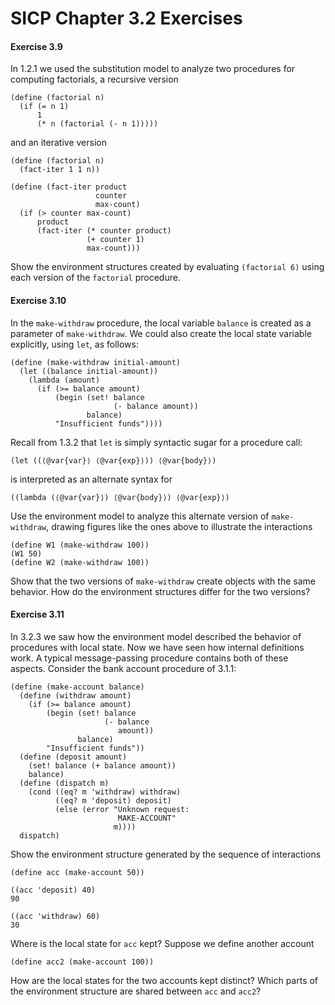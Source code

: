 # SICP Chapter 3.2 Exercises

#### Exercise 3.9

In 1.2.1 we used the
substitution model to analyze two procedures for computing factorials, a
recursive version

```rkt
(define (factorial n)
  (if (= n 1)
      1
      (* n (factorial (- n 1)))))
```


and an iterative version

```rkt
(define (factorial n)
  (fact-iter 1 1 n))

(define (fact-iter product 
                   counter 
                   max-count)
  (if (> counter max-count)
      product
      (fact-iter (* counter product)
                 (+ counter 1)
                 max-count)))
```

Show the environment structures created by evaluating `(factorial 6)`
using each version of the `factorial` procedure.

#### Exercise 3.10

In the `make-withdraw`
procedure, the local variable `balance` is created as a parameter of
`make-withdraw`.  We could also create the local state variable
explicitly, using `let`, as follows:

```rkt
(define (make-withdraw initial-amount)
  (let ((balance initial-amount))
    (lambda (amount)
      (if (>= balance amount)
          (begin (set! balance 
                       (- balance amount))
                 balance)
          "Insufficient funds"))))
```

Recall from 1.3.2 that `let` is simply syntactic sugar for a
procedure call:

```rkt
(let ((⟨@var{var}⟩ ⟨@var{exp}⟩)) ⟨@var{body}⟩)
```


is interpreted as an alternate syntax for

```rkt
((lambda (⟨@var{var}⟩) ⟨@var{body}⟩) ⟨@var{exp}⟩)
```

Use the environment model to analyze this alternate version of
`make-withdraw`, drawing figures like the ones above to illustrate the
interactions

```rkt
(define W1 (make-withdraw 100))
(W1 50)
(define W2 (make-withdraw 100))
```

Show that the two versions of `make-withdraw` create objects with the same
behavior.  How do the environment structures differ for the two versions?

#### Exercise 3.11

In 3.2.3 we saw how
the environment model described the behavior of procedures with local state.
Now we have seen how internal definitions work.  A typical message-passing
procedure contains both of these aspects.  Consider the bank account procedure
of 3.1.1:

```rkt
(define (make-account balance)
  (define (withdraw amount)
    (if (>= balance amount)
        (begin (set! balance 
                     (- balance 
                        amount))
               balance)
        "Insufficient funds"))
  (define (deposit amount)
    (set! balance (+ balance amount))
    balance)
  (define (dispatch m)
    (cond ((eq? m 'withdraw) withdraw)
          ((eq? m 'deposit) deposit)
          (else (error "Unknown request: 
                        MAKE-ACCOUNT" 
                       m))))
  dispatch)
```

Show the environment structure generated by the sequence of interactions

```rkt
(define acc (make-account 50))

((acc 'deposit) 40)
90

((acc 'withdraw) 60)
30
```

Where is the local state for `acc` kept?  Suppose we define another
account

```rkt
(define acc2 (make-account 100))
```

How are the local states for the two accounts kept distinct?  Which parts of
the environment structure are shared between `acc` and `acc2`?

